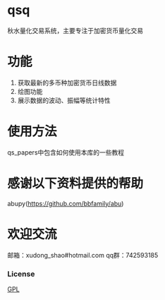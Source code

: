 # qsq
秋水量化交易系统，主要专注于加密货币量化交易

# 功能
1. 获取最新的多币种加密货币日线数据
2. 绘图功能
3. 展示数据的波动、振幅等统计特性


# 使用方法
qs_papers中包含如何使用本库的一些教程


# 感谢以下资料提供的帮助
abupy(https://github.com/bbfamily/abu) 

# 欢迎交流
邮箱：xudong_shao#hotmail.com
qq群：742593185

### License
[GPL](./LICENSE)


